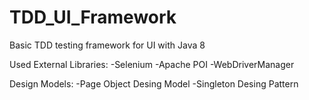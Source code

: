 # TDD_UI_Framework
Basic TDD testing framework for UI with Java 8

Used External Libraries:
-Selenium
-Apache POI
-WebDriverManager

Design Models:
-Page Object Desing Model
-Singleton Desing Pattern
